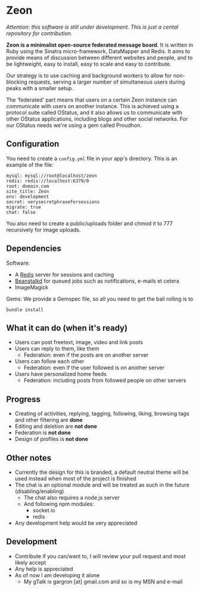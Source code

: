 # Zeon

*Attention: this software is still under development. This is just a cental repository for contribution.*

**Zeon is a minimalist open-source federated message board**. It is written in Ruby using the Sinatra micro-framework, DataMapper and Redis. It aims to provide means of discussion between different websites and people, and to be lightweight, easy to install, easy to scale and easy to contribute.

Our strategy is to use caching and background workers to allow for non-blocking requests, serving a larger number of simultaneous users during peaks with a smaller setup.

The 'federated' part means that users on a certain Zeon instance can communicate with users on another instance. This is achieved using a protocol suite called OStatus, and it also allows us to communicate with other OStatus applications, including blogs and other social networks. For our OStatus needs we're using a gem called Proudhon.

## Configuration

You need to create a `config.yml` file in your app's directory. This is an example of the file:

    mysql: mysql://root@localhost/zeon
    redis: redis://localhost:6379/0
    root: domain.com
    site_title: Zeon
    env: development
    secret: verysecretphraseforsessions
    migrate: true
    chat: false

You also need to create a public/uploads folder and chmod it to 777 recursively for image uploads.

## Dependencies

Software:

* A [Redis](http://redio.io) server for sessions and caching
* [Beanstalkd](http://kr.github.com/beanstalkd/) for queued jobs such as notifications, e-mails et cetera
* ImageMagick

Gems: We provide a Gemspec file, so all you need to get the ball rolling is to

    bundle install

## What it can do (when it's ready)

* Users can post freetext, image, video and link posts
* Users can reply to them, like them
  * Federation: even if the posts are on another server
* Users can follow each other
  * Federation: even if the user followed is on another server
* Users have personalized home feeds
  * Federation: including posts from followed people on other servers

## Progress

* Creating of activities, replying, tagging, following, liking, browsing tags and other filtering are **done**
* Editing and deletion are **not done**
* Federation is **not done**
* Design of profiles is **not done**

## Other notes

* Currently the design for this is branded, a default neutral theme will be used instead when most of the project is finished
* The chat is an optional module and will be treated as such in the future (disabling/enabling)
  * The chat also requires a node.js server
  * And following npm modules:
    * socket.io
    * redis
* Any development help would be very appreciated

## Development

* Contribute if you can/want to, I will review your pull request and most likely accept
* Any help is appreciated
* As of now I am developing it alone
  * My gTalk is gargron [at] gmail.com and so is my MSN and e-mail